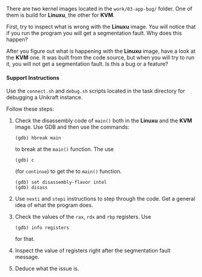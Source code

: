 There are two kernel images located in the `work/03-app-bug/` folder.
One of them is build for **Linuxu**, the other for **KVM**.

First, try to inspect what is wrong with the **Linuxu** image.
You will notice that if you run the program you will get a segmentation fault.
Why does this happen?

After you figure out what is happening with the **Linuxu** image, have a look at the **KVM** one.
It was built from the code source, but when you will try to run it, you will not get a segmentation fault.
Is this a bug or a feature?

#### Support Instructions

Use the `connect.sh` and `debug.sh` scripts located in the task directory for debugging a Unikraft instance.

Follow these steps:

1. Check the disassembly code of `main()` both in the **Linuxu** and the **KVM** image.
   Use GDB and then use the commands:

   ```console
   (gdb) hbreak main
   ```

   to break at the `main()` function.
   The use

   ```console
   (gdb) c
   ```

   (for `continue`) to get the to `main()` function.

   ```console
   (gdb) set disassembly-flavor intel
   (gdb) disass
   ```

1. Use `nexti` and `stepi` instructions to step through the code.
   Get a general idea of what the program does.

1. Check the values of the `rax`, `rdx` and `rbp` registers.
   Use

   ```console
   (gdb) info registers
   ```

   for that.

1. Inspect the value of registers right after the segmentation fault message.

1. Deduce what the issue is.
